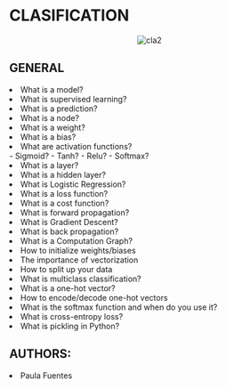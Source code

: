 # CLASIFICATION
<p align=center>
  <img src="https://i.ibb.co/0YWKVGf/cla2.jpg" alt="cla2" border="0">
</p>

## GENERAL

<li>What is a model?</li>
<li>What is supervised learning?</li>
<li>What is a prediction?</li>
<li>What is a node?</li>
<li>What is a weight?</li>
<li>What is a bias?</li>
<li>What are activation functions?</li>
    - Sigmoid?
    - Tanh?
    - Relu?
    - Softmax?
<li>What is a layer?</li>
<li>What is a hidden layer?</li>
<li>What is Logistic Regression?</li>
<li>What is a loss function?</li>
<li>What is a cost function?</li>
<li>What is forward propagation?</li>
<li>What is Gradient Descent?</li>
<li>What is back propagation?</li>
<li>What is a Computation Graph?</li>
<li>How to initialize weights/biases</li>
<li>The importance of vectorization</li>
<li>How to split up your data</li>
<li>What is multiclass classification?</li>
<li>What is a one-hot vector?</li>
<li>How to encode/decode one-hot vectors</li>
<li>What is the softmax function and when do you use it?</li>
<li>What is cross-entropy loss?</li>
<li>What is pickling in Python?</li>

## AUTHORS:
<li> Paula Fuentes </li>
